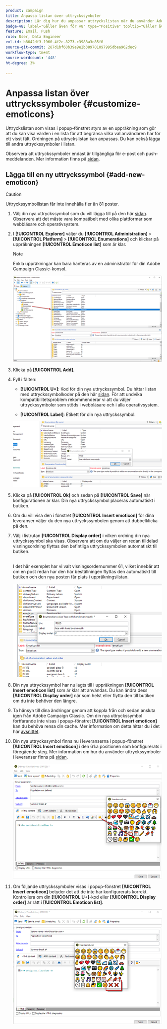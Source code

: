 ```yaml
---
product: campaign
title: Anpassa listan över uttryckssymboler
description: Lär dig hur du anpassar uttryckslistan när du använder Adobe Campaign
badge-v8: label="Gäller även för v8" type="Positive" tooltip="Gäller även Campaign v8"
feature: Email, Push
role: User, Data Engineer
exl-id: b8642df3-1960-4f2c-8273-c3988a3e85f0
source-git-commit: 287d1bf60b39e9e2b389701097995dbea962dec9
workflow-type: tm+mt
source-wordcount: '448'
ht-degree: 3%

---
```


# Anpassa listan över uttryckssymboler {#customize-emoticons}

Uttryckslistan som visas i popup-fönstret styrs av en uppräkning som gör att du kan visa värden i en lista för att begränsa vilka val användaren har för ett visst fält.
Ordningen på uttryckslistan kan anpassas. Du kan också lägga till andra uttryckssymboler i listan.

Observera att uttryckssymboler endast är tillgängliga för e-post och push-meddelanden. Mer information finns på [sidan](defining-the-email-content.md#inserting-emoticons).

## Lägga till en ny uttryckssymbol {#add-new-emoticon}

>[!CAUTION]
>
>Uttryckssymbollistan får inte innehålla fler än 81 poster.

1. Välj din nya uttryckssymbol som du vill lägga till på den här [sidan](https://unicode.org/emoji/charts/full-emoji-list.html). Observera att det måste vara kompatibelt med olika plattformar som webbläsare och operativsystem.

1. I **[!UICONTROL Explorer]** väljer du **[!UICONTROL Administration]** > **[!UICONTROL Platform]** > **[!UICONTROL Enumerations]** och klickar på uppräkningen **[!UICONTROL Emoticon list]** som är klar.

   >[!NOTE]
   >
   >Enkla uppräkningar kan bara hanteras av en administratör för din Adobe Campaign Classic-konsol.

   ![](assets/emoticon_1.png)

1. Klicka på **[!UICONTROL Add]**.

1. Fyll i fälten:

   * **[!UICONTROL U+]**: Kod för din nya uttryckssymbol. Du hittar listan med uttryckssymbolkoder på den här [sidan](https://unicode.org/emoji/charts/full-emoji-list.html).
För att undvika kompatibilitetsproblem rekommenderar vi att du väljer uttryckssymboler som stöds i webbläsare och i alla operativsystem.

   * **[!UICONTROL Label]**: Etikett för din nya uttryckssymbol.

   ![](assets/emoticon_5.png)

1. Klicka på **[!UICONTROL Ok]** och sedan på **[!UICONTROL Save]** när konfigurationen är klar.
Din nya uttryckssymbol placeras automatiskt i butiken.

1. Om du vill visa den i fönstret **[!UICONTROL Insert emoticon]** för dina leveranser väljer du den nya uttryckssymbolen genom att dubbelklicka på den.

1. Välj i listrutan **[!UICONTROL Display order]** i vilken ordning din nya uttryckssymbol ska visas. Observera att om du väljer en redan tilldelad visningsordning flyttas den befintliga uttryckssymbolen automatiskt till butiken.

   <br>I det här exemplet har vi valt visningsordernummer 61, vilket innebär att om en post redan har den här beställningen flyttas den automatiskt till butiken och den nya posten får plats i uppräkningslistan.

   ![](assets/emoticon_2.png)

1. Din nya uttryckssymbol har nu lagts till i uppräkningen **[!UICONTROL Insert emoticon list]** som är klar att användas. Du kan ändra dess **[!UICONTROL Display order]** när som helst eller flytta den till butiken om du inte behöver den längre.

1. Ta hänsyn till dina ändringar genom att koppla från och sedan ansluta igen från Adobe Campaign Classic. Om din nya uttryckssymbol fortfarande inte visas i popup-fönstret **[!UICONTROL Insert emoticon]** kan du behöva rensa din cache. Mer information om detta hittar du i det här [avsnittet](../../platform/using/faq-campaign-config.md#perform-soft-cache-clear).

1. Din nya uttryckssymbol finns nu i leveranserna i popup-fönstret **[!UICONTROL Insert emoticon]** i den 61:a positionen som konfigurerats i föregående steg. Mer information om hur du använder uttryckssymboler i leveranser finns på [sidan](defining-the-email-content.md#inserting-emoticons).

   ![](assets/emoticon_4.png)

1. Om följande uttryckssymboler visas i popup-fönstret **[!UICONTROL Insert emoticon]** betyder det att de inte har konfigurerats korrekt. Kontrollera om din **[!UICONTROL U+]**-kod eller **[!UICONTROL Display order]** är rätt i **[!UICONTROL Emoticon list]**.

   ![](assets/emoticon_6.png)

